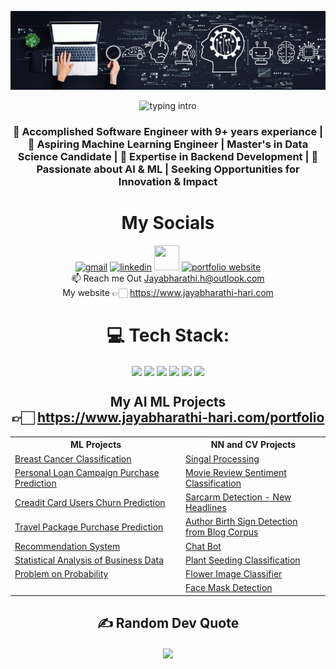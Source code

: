 ![alt text](https://github.com/Jayabharathi-Hari-Vijayakumar/Jayabharathi-Hari-Vijayakumar/blob/main/cover.jpeg?raw=true)

<p align="Center"> 
<img src="https://readme-typing-svg.herokuapp.com?color=08CE90&center=true&vCenter=true&lines=Hello%2C+This+is+Jayabharathi+%F0%9F%91%8B%F0%9F%8F%BC;Welcome+to+my+Github+profile+!" alt="typing intro">  
</p>

<h3 align="center"> 🔭 Accomplished Software Engineer with 9+ years experiance | 🌱 Aspiring Machine Learning Engineer | Master's in Data Science Candidate | 🚀 Expertise in Backend Development | 🚀 Passionate about AI & ML | Seeking Opportunities for Innovation & Impact</h3>

<h1 align="center"> My Socials </h1>
<p align="center">
<a href = "mailto:Jayabharathi.h@outlook.com" target ="blank"> <img src="https://user-images.githubusercontent.com/84305637/201382070-00f1f9ba-c37d-4b0a-9270-730e1d646b91.png" alt="gmail" width="40" height="40"></a>
<a href = "https://www.linkedin.com/in/jayabharathi/" target ="blank"> <img src="https://user-images.githubusercontent.com/84305637/201383216-78611d85-9771-42ff-8a9d-e5dd1d5655af.png" alt="linkedin" width="40" height="40"></a>
<a href = "https://twitter.com/Jayabharathi_H" target ="blank"> <img src="https://user-images.githubusercontent.com/84305637/201380771-3ce2a265-2d21-4ebf-9553-c4e70fb647d0.png" width="40" height="40"></a>
<!-- <a href = "" target ="blank"> <img src="https://user-images.githubusercontent.com/84305637/200871156-ce91fea1-4c78-4666-8a36-02963b357ce5.png" alt="instagram" width="40" height="40"></a> -->
<a href = "https://www.jayabharathi-hari.com" target ="blank"> <img src="https://user-images.githubusercontent.com/95418676/218271533-4619f6b3-586c-4123-8427-e231f52f10af.png" alt="portfolio website" width="40" height="40"></a>
</br><ls>📫 Reach me Out <a href = "mailto:Jayabharathi.h@outlook.com" target ="blank">Jayabharathi.h@outlook.com</a></ls> 
</br><ls>My website 👉🏻 <a href="https://www.jayabharathi-hari.com" target="blank">https://www.jayabharathi-hari.com</a></ls> 
</p>


<h1 align = "center"> 💻 Tech Stack: </h1>

<p align = "center">
  <!--
<a>
  <img align="center" src="https://img.shields.io/badge/c-%2300599C.svg?style=plastic&logo=c&logoColor=white" />
</a>
  -->
<a>
  <img align="center" src="https://img.shields.io/badge/numpy-%23013243.svg?style=plastic&logo=numpy&logoColor=white" />
</a>
<a>
  <img align="center" src="https://img.shields.io/badge/pandas-%23150458.svg?style=plastic&logo=pandas&logoColor=white" />
</a>
<a>
  <img align="center" src="https://img.shields.io/badge/TensorFlow-%23FF6F00.svg?style=plastic&logo=TensorFlow&logoColor=white" />
</a>  
  
<a>
  <img align="center" src="https://img.shields.io/badge/python-3670A0?style=plastic&logo=python&logoColor=ffdd54" />
</a>
<!-- <a>
  <img align="center" src="https://img.shields.io/badge/java-%23ED8B00.svg?style=plastic&logo=java&logoColor=white" />
</a> -->
<a>
  <img align="center" src="https://img.shields.io/badge/html5-%23E34F26.svg?style=plastic&logo=html5&logoColor=white" />
</a>
<a>
  <img align="center" src="https://img.shields.io/badge/css3-%231572B6.svg?style=plastic&logo=css3&logoColor=white" />
</a>
<!-- <a>
  <img align="center" src="https://img.shields.io/badge/django-%23092E20.svg?style=plastic&logo=django&logoColor=white" />
</a> -->

</p>

<h2 align = "center">  My AI ML Projects </br> 👉🏻 <a href="https://www.jayabharathi-hari.com/portfolio.html" target="blank">https://www.jayabharathi-hari.com/portfolio</a> </h2> 



<table align = "center">
  <tr>
    <th>ML Projects</th>
    <th>NN and CV Projects</th>
  </tr>
  <tr>
    <td><a href="https://www.jayabharathi-hari.com/Breast_Cancer_Classify.html"> Breast Cancer Classification</a></td>
    <td><a href="https://www.jayabharathi-hari.com/Breast_Cancer_Classify.html"> Singal Processing</a></td>
  </tr>
   <tr> 
     <td><a href="https://www.jayabharathi-hari.com/Bank_Personal_Loan_Campaign.html"> Personal Loan Campaign Purchase Prediction</a></td> 
     <td><a href="https://www.jayabharathi-hari.com/Movie_Reviews_Sentiment_Classification.html">Movie Review Sentiment Classification</a></td>
  </tr>
  <tr>
    <td><a href="https://www.jayabharathi-hari.com/bank-churn.html">Creadit Card Users Churn Prediction</a></td> 
    <td><a href="https://www.jayabharathi-hari.com/Sarcasm_Detection.html">Sarcarm Detection - New Headlines</a></td> 
  </tr>
  <tr>
    <td><a href="https://www.jayabharathi-hari.com/travel_package_purchage.html">Travel Package Purchase Prediction</a></td> 
    <td><a href="https://www.jayabharathi-hari.com/Author_Birth_Sign_Detection_From_blog_authorship_corpus.html">Author Birth Sign Detection</br>from Blog Corpus</a></td> 
  </tr>
  <tr>
    <td><a href="https://www.jayabharathi-hari.com/RS.html">Recommendation System</a></td> 
    <td><a href="https://www.jayabharathi-hari.com/Chatbot_Statistical_NLP.html">Chat Bot</a></td> 
  </tr>
  <tr>
    <td><a href="https://www.jayabharathi-hari.com/Stats_analysis_business_data.html">Statistical Analysis of Business Data</a></td>  
    <td><a href="https://github.com/Jayabharathi-Hari-Vijayakumar/Computer_Vision_Projects/blob/main/plant-seedlings-classification.ipynb">Plant Seeding Classification</a></td> 
  </tr>
  <tr>
    <td><a href="https://www.jayabharathi-hari.com/Inferential_Stats.html">Problem on Probability</a></td> 
    <td><a href="https://github.com/Jayabharathi-Hari-Vijayakumar/Computer_Vision_Projects/blob/main/predict_flower_type_from_images.ipynb">Flower Image Classifier</a></td> 
  <tr>
    <td><a href="#"> </a></td> 
    <td><a href="https://github.com/Jayabharathi-Hari-Vijayakumar/Computer_Vision_Projects/blob/main/Face_Mask_Detection.ipynb">Face Mask Detection</a></td> 
  </tr>
</table>

 

<h2 align = "center"> ✍️ Random Dev Quote </h2>
 <p align = "center">
<a>
  <img align="center" src="https://quotes-github-readme.vercel.app/api?type=horizontal&theme=radical" />
</a>
 </p>



<!--
<h3 align="left">Connect with me:</h3>
<p align="left">
<a href="https://www.linkedin.com/in/jayabharathi/" target="blank"><img align="center" src="https://img.shields.io/badge/LinkedIn-0077B5?style=for-the-badge&logo=linkedin&logoColor=white" alt="Sat Naing's Codepen Account" /></a>
<a href="" target="blank"><img align="center" src="https://img.shields.io/badge/dev.to-0A0A0A.svg?style=for-the-badge&logo=devdotto&logoColor=white" alt="Sat Naing's Dev.to Account"/></a>
<a href="" target="blank"><img align="center" src="https://img.shields.io/badge/Facebook-1877F2.svg?style=for-the-badge&logo=Facebook&logoColor=white" alt="Sat Naing's Facebook Account" /></a>
<a href="" target="blank"><img align="center" src="https://img.shields.io/badge/Instagram-E4405F.svg?style=for-the-badge&logo=Instagram&logoColor=white" alt="Sat Naing's Instagram Account" /></a>
</p>

<!--
<h3 align="left">Languages and Tools:</h3>
<p><img src="https://img.shields.io/badge/JavaScript-F7DF1E.svg?style=for-the-badge&logo=JavaScript&logoColor=black" alt="JavaScript">
<img src="https://img.shields.io/badge/TypeScript-3178C6.svg?style=for-the-badge&logo=TypeScript&logoColor=white" alt="TypeScript">
<img src="https://img.shields.io/badge/React-61DAFB.svg?style=for-the-badge&logo=React&logoColor=black" alt="ReactJS">
<img src="https://img.shields.io/badge/Next.js-000000.svg?style=for-the-badge&logo=nextdotjs&logoColor=white" alt="NextJS">
<img src="https://img.shields.io/badge/CSS3-1572B6.svg?style=for-the-badge&logo=CSS3&logoColor=white" alt="CSS3">
<img src="https://img.shields.io/badge/Tailwind%20CSS-06B6D4.svg?style=for-the-badge&logo=Tailwind-CSS&logoColor=white" alt="TailwindCSS">
<img src="https://img.shields.io/badge/styledcomponents-DB7093.svg?style=for-the-badge&logo=styled-components&logoColor=white" alt="Styled-Components">
<img src="https://img.shields.io/badge/Redux-764ABC.svg?style=for-the-badge&logo=Redux&logoColor=white" alt="Redux">
<img src="https://img.shields.io/badge/Node.js-339933.svg?style=for-the-badge&logo=nodedotjs&logoColor=white" alt="NodeJS">
<img src="https://img.shields.io/badge/Express-000000.svg?style=for-the-badge&logo=Express&logoColor=white" alt="ExpressJS">
<img src="https://img.shields.io/badge/MongoDB-47A248.svg?style=for-the-badge&logo=MongoDB&logoColor=white" alt="MongoDB">
<img src="https://img.shields.io/badge/PostgreSQL-4169E1.svg?style=for-the-badge&logo=PostgreSQL&logoColor=white" alt="PostgreSQL">
<img src="https://img.shields.io/badge/Prisma-2D3748.svg?style=for-the-badge&logo=Prisma&logoColor=white" alt="Prisma">
<img src="https://img.shields.io/badge/PWA-5A0FC8.svg?style=for-the-badge&logo=PWA&logoColor=white" alt="PWA">
<img src="https://img.shields.io/badge/Markdown-000000.svg?style=for-the-badge&logo=Markdown&logoColor=white" alt="Markdown">
<img src="https://img.shields.io/badge/Astro-FF5D01.svg?style=for-the-badge&logo=astro&logoColor=white" alt="Astro">
</p>





<!--

<h1>Hi, I'm Jayabharathi Hari! <br/><a href="https://github.com/joshmadakor1">Programmer</a>, <a href="https://www.linkedin.com/in/joshmadakor/">Cybersecurity Professional</a>, <a href="https://www.youtube.com/c/joshmadakor">YouTuber</a></h1>

<h2>👨‍💻 Software Development Projects:</h2>

- <b>Data Structures and Algorithms Practice (AlgoExpert)</b>
  - [Praciting DS & Algos in Python](https://github.com/joshmadakor1/Algorithms-Practice)
- <b>Full Stack Web App (React, NodeJS, Azure, and Machine Learning Components)</b>
  - [Image Analysis Middleware](https://github.com/joshmadakor1/4chan-Image-Analysis-Middleware-C964) <b><i>(Potentially NSFW)</b></i>
- <b>PowerShell</b>
  - [Windows EventLog: Failed RDP Logins Source IP to full GeoData Conversion](https://github.com/joshmadakor1/Sentinel-Lab)
  - [JWipe (Disk Wiping Utility)](https://github.com/joshmadakor1/Jwipe.PowerShell)
  - [Active Directory Bulk User Creation](https://github.com/joshmadakor1/AD_PS)
  - [FIM (File Integrity Monitor)](https://github.com/joshmadakor1/PowerShell-Integrity-FIM)
- <b>C# (.NET Desktop Applications)</b>
  - [Ransomware Proof of Concept (Encrypter)](https://github.com/joshmadakor1/EncrypterPOC)
  - [Ransomware Proof of Concept (Decrypter)](https://github.com/joshmadakor1/DecrypterPOC)
  - [Keylogger with Email Capability](https://github.com/joshmadakor1/Key-Logger-With-Email)
- <b>Python</b>
  - [Package Delivery Application (Datastructures and Algorithms Demo)](https://github.com/joshmadakor1/Package-Delivery-Pathfinding-Algorithm)

<h2>📺 Popular YouTube Videos</h2>

- [How to get into Cybersecurity Starting From Zero](https://www.youtube.com/watch?v=a83ASGn_V_s)
- [A Day in the Life of a Cybersecurity Anayst](https://www.youtube.com/watch?v=uHy3oM7NnoU)
- [How to Create a KeyLogger (C#)](https://www.youtube.com/watch?v=N-L9hklSlNk)
- [Ransomware Demonstration (C#)](https://www.youtube.com/watch?v=OfvdQeh79s0)
- [Is WGU Legit?](https://www.youtube.com/watch?v=E2MwRWxDBkA)

<h2> 🤳 Connect with me:</h2>

[<img align="left" alt="JoshMadakor | YouTube" width="22px" src="https://cdn.jsdelivr.net/npm/simple-icons@v3/icons/youtube.svg" />][youtube]
[<img align="left" alt="JoshMadakor | Twitter" width="22px" src="https://cdn.jsdelivr.net/npm/simple-icons@v3/icons/twitter.svg" />][twitter]
[<img align="left" alt="JoshMadakor | LinkedIn" width="22px" src="https://cdn.jsdelivr.net/npm/simple-icons@v3/icons/linkedin.svg" />][linkedin]
[<img align="left" alt="JoshMadakor | Instagram" width="22px" src="https://cdn.jsdelivr.net/npm/simple-icons@v3/icons/instagram.svg" />][instagram]

[twitter]: https://twitter.com/joshmadakor
[youtube]: https://www.youtube.com/c/joshmadakor
[instagram]: https://www.instagram.com/joshmadakor/
[linkedin]: https://linkedin.com/in/joshmadakor

<!--
**joshmadakor1/joshmadakor1** is a ✨ _special_ ✨ repository because its `README.md` (this file) appears on your GitHub profile.

Here are some ideas to get you started:

- 🔭 I’m currently working on ...
- 🌱 I’m currently learning ...
- 👯 I’m looking to collaborate on ...
- 🤔 I’m looking for help with ...
- 💬 Ask me about ...
- 📫 How to reach me: ...
- 😄 Pronouns: ...
- ⚡ Fun fact: ...
-->
